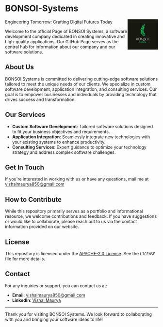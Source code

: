 <link rel="icon" type="image/x-icon" href="IMG/favicon.ico" />

# BONSOI-Systems
Engineering Tomorrow: Crafting Digital Futures Today
<img align="right" src="IMG/Borcelle.png" height="100" width="100">

Welcome to the official Page of BONSOI Systems, a software development company dedicated in creating innovative and high-quality applications. Our GitHub Page serves as the central hub for information about our company and our software solutions.

## About Us

BONSOI Systems is committed to delivering cutting-edge software solutions tailored to meet the unique needs of our clients. We specialize in custom software development, application integration, and consulting services. Our goal is to empower businesses and individuals by providing technology that drives success and transformation.

## Our Services

- **Custom Software Development**: Tailored software solutions designed to fit your business objectives and requirements.
- **Application Integration**: Seamlessly integrate new technologies with your existing systems to enhance productivity.
- **Consulting Services**: Expert guidance to optimize your technology strategy and address complex software challenges.

## Get In Touch

If you're interested in working with us or have any questions, mail me at vishalmaurya850@gmail.com

## How to Contribute

While this repository primarily serves as a portfolio and informational resource, we welcome contributions and feedback. If you have suggestions or would like to collaborate, please reach out to us via the contact information provided on our website.

## License

This repository is licensed under the [APACHE-2.0 License](LICENSE). See the `LICENSE` file for more details.

## Contact

For any inquiries or support, you can contact us at:

- **Email**: vishalmaurya850@gmail.com
- **LinkedIn**: [Vishal Maurya](https://www.linkedin.com/in/vishal-maurya-a0530618b)

---

Thank you for visiting BONSOI Systems. We look forward to collaborating with you and bringing your software ideas to life!
